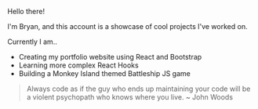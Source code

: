Hello there!

I'm Bryan, and this account is a showcase of cool projects I've worked on. 

Currently I am..
  - Creating my portfolio website using React and Bootstrap
  - Learning more complex React Hooks
  - Building a Monkey Island themed Battleship JS game
  
  > Always code as if the guy who ends up maintaining your code will be a violent psychopath who knows where you live. ~ John Woods
